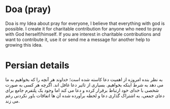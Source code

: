 # Doa (pray)
Doa is my Idea about pray for everyone, I believe that everything with god is possible. I create it for charitable contribution for anyone who need to pray with God herself/himself. If you are interest in charitable contributions and want to contribute it, use it or send me a message for another help to growing this idea.

# Persian details
به نظر بنده امروزه از اهمیت دعا کاسته شده است؛ خداوند هر آنچه را که بخواهیم به ما می دهد به شرط اینکه بخواهیم. بسیاری از تاثیر دعا غافل اند. اگرچه هر کسی به صورت شخصی با خدای خود ارتباط برقرار کرده و دعا می کند اما وجود یک پلتفرم جامع برای دعای جمعی، به اشتراک گذاری دعا و لحظه برآورده شده آن ها اتفاقات باور نکردنی رغم می زند.
